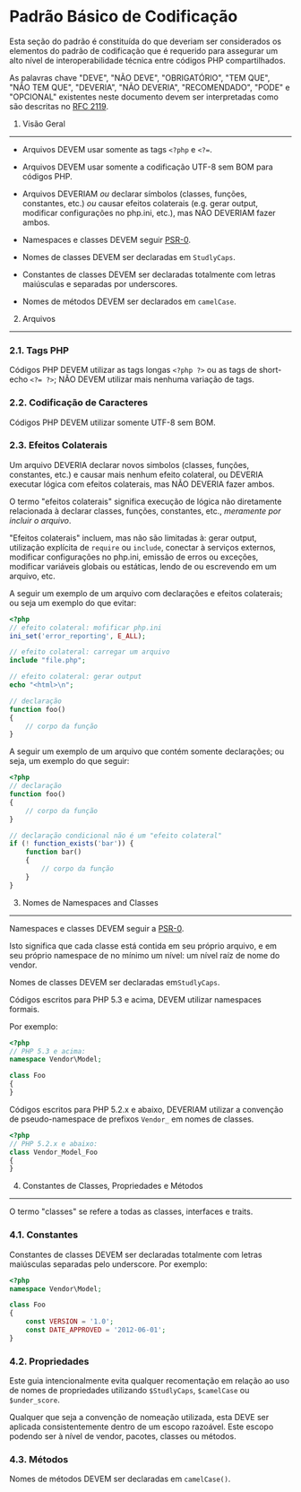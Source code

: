 Padrão Básico de Codificação
============================

Esta seção do padrão é constituída do que deveriam ser considerados os elementos
do padrão de codificação que é requerido para assegurar um alto nível de
interoperabilidade técnica entre códigos PHP compartilhados.

As palavras chave "DEVE", "NÃO DEVE", "OBRIGATÓRIO", "TEM QUE", "NÃO TEM QUE",
"DEVERIA", "NÃO DEVERIA", "RECOMENDADO", "PODE" e "OPCIONAL" existentes neste
documento devem ser interpretadas como são descritas no [RFC 2119][].

[RFC 2119]: http://www.ietf.org/rfc/rfc2119.txt
[PSR-0]: https://github.com/php-fig/fig-standards/blob/master/accepted/PSR-0.md


1. Visão Geral
--------------

- Arquivos DEVEM usar somente as tags `<?php` e `<?=`.

- Arquivos DEVEM usar somente a codificação UTF-8 sem BOM para códigos PHP.

- Arquivos DEVERIAM *ou* declarar símbolos (classes, funções, constantes, etc.)
  *ou* causar efeitos colaterais (e.g. gerar output, modificar configurações no
  php.ini, etc.), mas NÃO DEVERIAM fazer ambos.

- Namespaces e classes DEVEM seguir [PSR-0][].

- Nomes de classes DEVEM ser declaradas em `StudlyCaps`.

- Constantes de classes DEVEM ser declaradas totalmente com letras maiúsculas e
separadas por underscores.

- Nomes de métodos DEVEM ser declarados em `camelCase`.


2. Arquivos
-----------

### 2.1. Tags PHP

Códigos PHP DEVEM utilizar as tags longas `<?php ?>` ou as tags de short-echo
`<?= ?>`; NÃO DEVEM utilizar mais nenhuma variação de tags.

### 2.2. Codificação de Caracteres

Códigos PHP DEVEM utilizar somente UTF-8 sem BOM.

### 2.3. Efeitos Colaterais

Um arquivo DEVERIA declarar novos simbolos (classes, funções, constantes, etc.)
e causar mais nenhum efeito colateral, ou DEVERIA executar lógica com efeitos
colaterais, mas NÃO DEVERIA fazer ambos.

O termo "efeitos colaterais" significa execução de lógica não diretamente
relacionada à declarar classes, funções, constantes, etc.,
*meramente por incluir o arquivo*.

"Efeitos colaterais" incluem, mas não são limitadas à: gerar output, utilização
explícita de `require` ou `include`, conectar à serviços externos, modificar
configurações no php.ini, emissão de erros ou exceções, modificar variáveis
globais ou estáticas, lendo de ou escrevendo em um arquivo, etc.

A seguir um exemplo de um arquivo com declarações e efeitos colaterais; ou seja
um exemplo do que evitar:

```php
<?php
// efeito colateral: mofificar php.ini
ini_set('error_reporting', E_ALL);

// efeito colateral: carregar um arquivo
include "file.php";

// efeito colateral: gerar output
echo "<html>\n";

// declaração
function foo()
{
    // corpo da função
}
```

A seguir um exemplo de um arquivo que contém somente declarações; ou seja, um
exemplo do que seguir:

```php
<?php
// declaração
function foo()
{
    // corpo da função
}

// declaração condicional não é um "efeito colateral"
if (! function_exists('bar')) {
    function bar()
    {
        // corpo da função
    }
}
```


3. Nomes de Namespaces and Classes
----------------------------------

Namespaces e classes DEVEM seguir a [PSR-0][].

Isto significa que cada classe está contida em seu próprio arquivo, e em seu
próprio namespace de no mínimo um nível: um nível raíz de nome do vendor.

Nomes de classes DEVEM ser declaradas em`StudlyCaps`.

Códigos escritos para PHP 5.3 e acima, DEVEM utilizar namespaces formais.

Por exemplo:

```php
<?php
// PHP 5.3 e acima:
namespace Vendor\Model;

class Foo
{
}
```

Códigos escritos para PHP 5.2.x e abaixo, DEVERIAM utilizar a convenção de
pseudo-namespace de prefixos `Vendor_` em nomes de classes.

```php
<?php
// PHP 5.2.x e abaixo:
class Vendor_Model_Foo
{
}
```

4. Constantes de Classes, Propriedades e Métodos
------------------------------------------------

O termo "classes" se refere a todas as classes, interfaces e traits.

### 4.1. Constantes

Constantes de classes DEVEM ser declaradas totalmente com letras maiúsculas
separadas pelo underscore.
Por exemplo:

```php
<?php
namespace Vendor\Model;

class Foo
{
    const VERSION = '1.0';
    const DATE_APPROVED = '2012-06-01';
}
```

### 4.2. Propriedades

Este guia intencionalmente evita qualquer recomentação em relação ao uso de
nomes de propriedades utilizando `$StudlyCaps`, `$camelCase` ou `$under_score`.

Qualquer que seja a convenção de nomeação utilizada, esta DEVE ser aplicada
consistentemente dentro de um escopo razoável. Este escopo podendo ser à nível
de vendor, pacotes, classes ou métodos.

### 4.3. Métodos

Nomes de métodos DEVEM ser declaradas em `camelCase()`.
